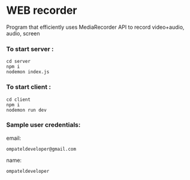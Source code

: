 
# WEB recorder

Program that efficiently uses MediaRecorder API to record video+audio, audio, screen

### To start server :
```
cd server
npm i
nodemon index.js
```

### To start client :
```
cd client
npm i
nodemon run dev
```

### Sample user credentials:

email:
```
ompateldeveloper@gmail.com
```
name:
```
ompateldeveloper
```

